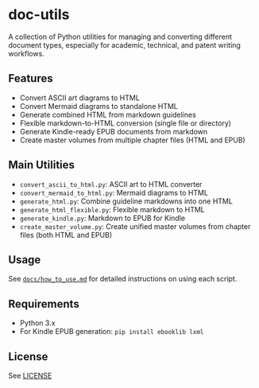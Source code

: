 # doc-utils

A collection of Python utilities for managing and converting different document types, especially for academic, technical, and patent writing workflows.

## Features
- Convert ASCII art diagrams to HTML
- Convert Mermaid diagrams to standalone HTML
- Generate combined HTML from markdown guidelines
- Flexible markdown-to-HTML conversion (single file or directory)
- Generate Kindle-ready EPUB documents from markdown
- Create master volumes from multiple chapter files (HTML and EPUB)

## Main Utilities
- `convert_ascii_to_html.py`: ASCII art to HTML converter
- `convert_mermaid_to_html.py`: Mermaid diagrams to HTML
- `generate_html.py`: Combine guideline markdowns into one HTML
- `generate_html_flexible.py`: Flexible markdown to HTML
- `generate_kindle.py`: Markdown to EPUB for Kindle
- `create_master_volume.py`: Create unified master volumes from chapter files (both HTML and EPUB)

## Usage
See [`docs/how_to_use.md`](docs/how_to_use.md) for detailed instructions on using each script.

## Requirements
- Python 3.x
- For Kindle EPUB generation: `pip install ebooklib lxml`

## License
See [LICENSE](LICENSE)
